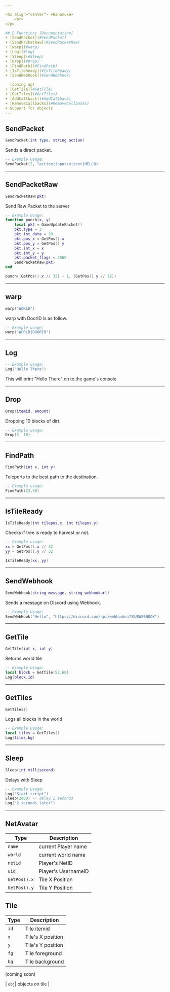 ```yaml
---

<h1 align="center"> +Hanamuke+
    <br> 
</p>

## 📝 Functions [Documentation]
+ [SendPacket](#SendPacket)
+ [SendPacketRaw](#SendPacketRaw)  
+ [warp](#warp)
+ [Log](#Log)
+ [Sleep](#Sleep)
+ [Drop](#Drop)
+ [FindPath](#FindPath)
+ [IsTileReady](#IsTileReady)
+ [SendWebhook](#SendWebhook)

  (coming up)
+ [GetTile](#GetTile)
+ [GetTiles](#GetTiles)
+ [AddCallback](#AddCallback)
+ [RemoveCallbacks](#RemoveCallbacks)
+ Support for objects
---
```


## SendPacket
```lua
SendPacket(int type, string action)
```
Sends a direct packet.
```lua
-- Example Usage:
SendPacket(2, "action|input\n|text|HELLO)
```
---

## SendPacketRaw
```lua
SendPacketRaw(pkt)
```
Send Raw Packet to the server
```lua
-- Example Usage:
function punch(x, y)
    local pkt = GameUpdatePacket()
    pkt.type = 3
    pkt.int_data = 18
    pkt.pos_x = GetPos().x
    pkt.pos_y = GetPos().y
    pkt.int_x = x
    pkt.int_y = y
    pkt.packet_flags = 2560
    SendPacketRaw(pkt)
end

punch((GetPos().x // 32) + 1, (GetPos().y // 32))
```

---

## warp
```lua
warp("WORLD")
```

warp with DoorID is as follow.
```lua
-- Example usage:
warp("WORLD|DOORID")
```

---

## Log
```lua
-- Example usage:
Log("Hello There")
```
This will print "Hello There" on to the game's console.

---

## Drop
```lua
Drop(itemid, amount)
```
Dropping 10 blocks of dirt.
```lua
-- Example usage:
Drop(2, 10)
```

---

## FindPath
```lua
FindPath(int x, int y)
```
Teleports to the best path to the destination.
```lua
-- Example usage:
FindPath(23,50)
```

---

## IsTileReady
```lua
IsTileReady(int tilepos.x, int tilepos.y)
```
Checks if tree is ready to harvest or not. 
```lua
-- Example usage:
xx = GetPos().x // 32
yy = GetPos().y // 32

IsTileReady(xx, yy)
```

---

## SendWebhook
```lua
SendWebhook(string message, string webhookurl)
```
Sends a message on Discord using Webhook.
```lua
-- Example Usage:
SendWebHook("Hello", "https://discord.com/api/webhooks/YOURWEBHOOK")
```

---

## GetTile
```lua
GetTile(int x, int y)
```
Returns world tile
```lua
-- Example Usage:
local block = GetTile(52,60)
Log(block.id)
```

---

## GetTiles
```lua
GetTiles()
```
Logs all blocks in the world
```lua
-- Example Usage:
local tiles = GetTiles()
Log(tiles.bg)
```

---

## Sleep
```lua
Sleep(int millisecond)
```
Delays with Sleep
```lua
-- Example Usage:
Log("Start script")
Sleep(2000) -- delay 2 seconds
Log("2 seconds later")
```

---

## **NetAvatar**
| Type      | Description |
| --------- | ----------- |
| `name`| current Player name |
| `world`| current world name |
| `netid`| Player's NetID |
| `uid`     | Player's UsernameID |
| `GetPos().x`| Tile X Position |     
| `GetPos().y`| Tile Y Position |

## **Tile**
| Type      | Description |
| --------- | ----------- |
| `id`| Tile itemid |
| `x`| Tile's X position |
| `y`| Tile's Y position |
| `fg`| Tile foreground |
| `bg`| Tile background |

(coming soon)

| `obj`| objects on tile |
